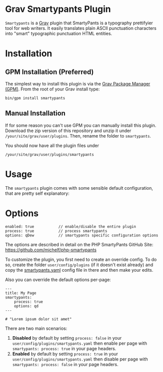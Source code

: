 # Grav Smartypants Plugin

`Smartypants` is a [Grav](http://github.com/getgrav/grav) plugin that SmartyPants is a typography prettifyier tool for web writers. It easily translates plain ASCII punctuation characters into "smart" typographic punctuation HTML entities.

# Installation

## GPM Installation (Preferred)

The simplest way to install this plugin is via the [Grav Package Manager (GPM)](http://learn.getgrav.org/advanced/grav-gpm).  From the root of your Grav install type:

    bin/gpm install smartypants

## Manual Installation

If for some reason you can't use GPM you can manually install this plugin. Download the zip version of this repository and unzip it under `/your/site/grav/user/plugins`. Then, rename the folder to `smartypants`.

You should now have all the plugin files under

	/your/site/grav/user/plugins/smartypants

# Usage

The `smartypants` plugin comes with some sensible default configuration, that are pretty self explanatory:

# Options

    enabled: true           // enable/disable the entire plugin
    process: true           // process smartypants
    options: qDew           // smartypants specific configuration options

The options are described in detail on the PHP SmartyPants GitHub Site: https://github.com/michelf/php-smartypants

To customize the plugin, you first need to create an override config. To do so, create the folder `user/config/plugins` (if it doesn't exist already) and copy the [smartypants.yaml](smartypants.yaml) config file in there and then make your edits.

Also you can override the default options per-page:

    ---
    title: My Page
    smartypants:
        process: true
        options: qd
    ---

    # "Lorem ipsum dolor sit amet"

There are two main scenarios:

1. **Disabled** by default by setting `process: false` in your `user/config/plugins/smartypants.yaml` then enable per page with `smartypants: process: true` in your page headers.
2. **Enabled** by default by setting `process: true` in your `user/config/plugins/smartypants.yaml` then disable per page with `smartypants: process: false` in your page headers.


